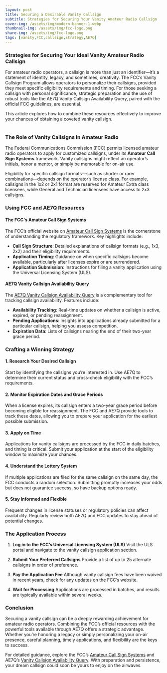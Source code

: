 ```yaml
---
layout: post
title: Securing a Desirable Vanity Callsign
subtitle: Strategies for Securing Your Vanity Amateur Radio Callsign
cover-img: /assets/img/modern-banner-1.webp
thumbnail-img: /assets/img/fcc-logo.png
share-img: /assets/img/fcc-logo.png
tags: [vanity,FCC,callsign,strategy,AE7Q]
---
```


### Strategies for Securing Your Ideal Vanity Amateur Radio Callsign

For amateur radio operators, a callsign is more than just an identifier—it’s a statement of identity, legacy, and sometimes, creativity. The FCC’s Vanity Callsign Program allows operators to personalize their callsigns, provided they meet specific eligibility requirements and timing. For those seeking a callsign with personal significance, strategic preparation and the use of robust tools like the AE7Q Vanity Callsign Availability Query, paired with the official FCC guidelines, are essential.

This article explores how to combine these resources effectively to improve your chances of obtaining a coveted vanity callsign.</br></br>

### The Role of Vanity Callsigns in Amateur Radio  

The Federal Communications Commission (FCC) permits licensed amateur radio operators to apply for customized callsigns, under its **Amateur Call Sign Systems** framework. Vanity callsigns might reflect an operator’s initials, honor a mentor, or simply be memorable for on-air use.

Eligibility for specific callsign formats—such as shorter or rarer combinations—depends on the operator’s license class. For example, callsigns in the 1x2 or 2x1 format are reserved for Amateur Extra class licensees, while General and Technician licensees have access to 2x3 callsigns.

### Using FCC and AE7Q Resources  

#### **The FCC's Amateur Call Sign Systems**
The FCC’s official website on [Amateur Call Sign Systems](https://www.fcc.gov/wireless/bureau-divisions/mobility-division/amateur-radio-service/amateur-call-sign-systems) is the cornerstone of understanding the regulatory framework. Key highlights include:
- **Call Sign Structure**: Detailed explanations of callsign formats (e.g., 1x3, 2x2) and their eligibility requirements.
- **Application Timing**: Guidance on when specific callsigns become available, particularly after licenses expire or are surrendered.
- **Application Submission**: Instructions for filing a vanity application using the Universal Licensing System (ULS).

#### **AE7Q Vanity Callsign Availability Query**  
The [AE7Q Vanity Callsign Availability Query](https://www.ae7q.com/query/text/Vanity.php) is a complementary tool for tracking callsign availability. Features include:
- **Availability Tracking**: Real-time updates on whether a callsign is active, expired, or pending reassignment.
- **Pending Applications**: Insights into applications already submitted for a particular callsign, helping you assess competition.
- **Expiration Data**: Lists of callsigns nearing the end of their two-year grace period.

### Crafting a Winning Strategy  

#### **1. Research Your Desired Callsign**  
Start by identifying the callsigns you’re interested in. Use AE7Q to determine their current status and cross-check eligibility with the FCC’s requirements.

#### **2. Monitor Expiration Dates and Grace Periods**  
When a license expires, its callsign enters a two-year grace period before becoming eligible for reassignment. The FCC and AE7Q provide tools to track these dates, allowing you to prepare your application for the earliest possible submission.

#### **3. Apply on Time**  
Applications for vanity callsigns are processed by the FCC in daily batches, and timing is critical. Submit your application at the start of the eligibility window to maximize your chances.

#### **4. Understand the Lottery System**  
If multiple applications are filed for the same callsign on the same day, the FCC conducts a random selection. Submitting promptly increases your odds but does not guarantee success, so have backup options ready.

#### **5. Stay Informed and Flexible**  
Frequent changes in license statuses or regulatory policies can affect availability. Regularly review both AE7Q and FCC updates to stay ahead of potential changes.

### The Application Process  

1. **Log in to the FCC’s Universal Licensing System (ULS)**
   Visit the ULS portal and navigate to the vanity callsign application section.

2. **Submit Your Preferred Callsigns**
   Provide a list of up to 25 alternate callsigns in order of preference.

3. **Pay the Application Fee**
   Although vanity callsign fees have been waived in recent years, check for any updates on the FCC’s website.

4. **Wait for Processing**
   Applications are processed in batches, and results are typically available within several weeks.

### Conclusion  

Securing a vanity callsign can be a deeply rewarding achievement for amateur radio operators. Combining the FCC’s official resources with the powerful tools available through AE7Q offers a strategic advantage. Whether you’re honoring a legacy or simply personalizing your on-air presence, careful planning, timely applications, and flexibility are the keys to success.

For detailed guidance, explore the FCC’s [Amateur Call Sign Systems](https://www.fcc.gov/wireless/bureau-divisions/mobility-division/amateur-radio-service/amateur-call-sign-systems) and AE7Q’s [Vanity Callsign Availability Query](https://www.ae7q.com/query/text/Vanity.php). With preparation and persistence, your dream callsign could soon be yours to enjoy on the airwaves.
